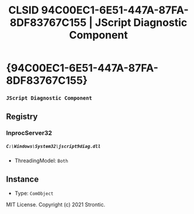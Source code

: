 ﻿---
title: "CLSID 94C00EC1-6E51-447A-87FA-8DF83767C155 | JScript Diagnostic Component"
excerpt: What is COM-Object CLSID 94C00EC1-6E51-447A-87FA-8DF83767C155?
---

# {94C00EC1-6E51-447A-87FA-8DF83767C155}

### `JScript Diagnostic Component`

## Registry


### InprocServer32

##### `C:\Windows\System32\jscript9diag.dll`
* ThreadingModel: `Both`

## Instance

* Type: `ComObject`

MIT License. Copyright (c) 2021 Strontic.


